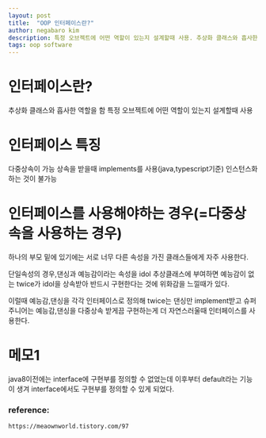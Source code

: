 ```yaml
---
layout: post
title:  "OOP 인터페이스란?"
author: negabaro kim
description: 특정 오브젝트에 어떤 역할이 있는지 설계할때 사용. 추상화 클래스와 흡사한 역할을 한다.
tags: oop software
---
```


# 인터페이스란?

추상화 클래스와 흡사한 역할을 함
특정 오브젝트에 어떤 역할이 있는지 설계할때 사용

# 인터페이스 특징

다중상속이 가능
상속을 받을때 implements를 사용(java,typescript기준)
인스턴스화 하는 것이 불가능

# 인터페이스를 사용해야하는 경우(=다중상속을 사용하는 경우)

하나의 부모 밑에 있기에는 서로 너무 다른 속성을 가진 클래스들에게 자주 사용한다.

단일속성의 경우,댄싱과 예능감이라는 속성을 idol 추상클래스에 부여하면
예능감이 없는 twice가 idol을 상속받아 반드시 구현한다는 것에 위화감을 느낄때가 있다.

이럴때 예능감,댄싱을 각각 인터페이스로 정의해
twice는 댄싱만 implement받고 슈퍼주니어는 예능감,댄싱을 다중상속 받게끔 구현하는게
더 자연스러울때 인터페이스를 사용한다.



# 메모1

java8이전에는 interface에 구현부를 정의할 수 없었는데
이후부터 default라는 기능이 생겨 interface에서도 구현부를 정의할 수 있게 되었다.


### reference:

```
https://meaownworld.tistory.com/97
```